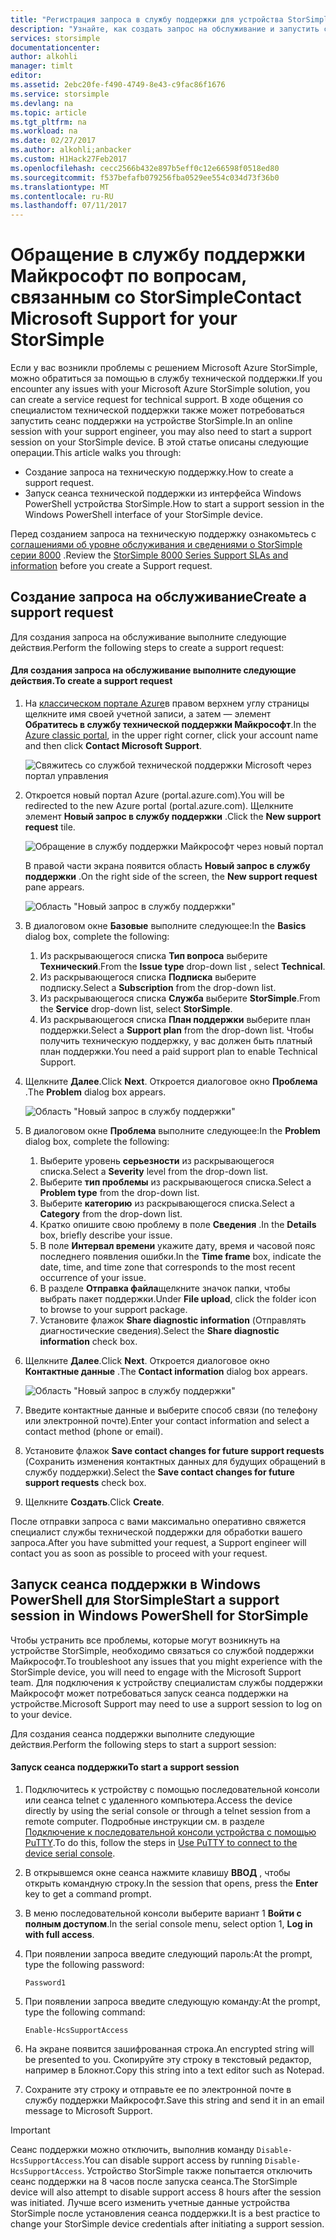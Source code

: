 ```yaml
---
title: "Регистрация запроса в службу поддержки для устройства StorSimple серии 8000 | Документация Майкрософт"
description: "Узнайте, как создать запрос на обслуживание и запустить сеанс поддержки на устройстве StorSimple."
services: storsimple
documentationcenter: 
author: alkohli
manager: timlt
editor: 
ms.assetid: 2ebc20fe-f490-4749-8e43-c9fac86f1676
ms.service: storsimple
ms.devlang: na
ms.topic: article
ms.tgt_pltfrm: na
ms.workload: na
ms.date: 02/27/2017
ms.author: alkohli;anbacker
ms.custom: H1Hack27Feb2017
ms.openlocfilehash: cecc2566b432e897b5eff0c12e66598f0518ed80
ms.sourcegitcommit: f537befafb079256fba0529ee554c034d73f36b0
ms.translationtype: MT
ms.contentlocale: ru-RU
ms.lasthandoff: 07/11/2017
---
```

# <a name="contact-microsoft-support-for-your-storsimple"></a><span data-ttu-id="37823-103">Обращение в службу поддержки Майкрософт по вопросам, связанным со StorSimple</span><span class="sxs-lookup"><span data-stu-id="37823-103">Contact Microsoft Support for your StorSimple</span></span>
<span data-ttu-id="37823-104">Если у вас возникли проблемы с решением Microsoft Azure StorSimple, можно обратиться за помощью в службу технической поддержки.</span><span class="sxs-lookup"><span data-stu-id="37823-104">If you encounter any issues with your Microsoft Azure StorSimple solution, you can create a service request for technical support.</span></span> <span data-ttu-id="37823-105">В ходе общения со специалистом технической поддержки также может потребоваться запустить сеанс поддержки на устройстве StorSimple.</span><span class="sxs-lookup"><span data-stu-id="37823-105">In an online session with your support engineer, you may also need to start a support session on your StorSimple device.</span></span> <span data-ttu-id="37823-106">В этой статье описаны следующие операции.</span><span class="sxs-lookup"><span data-stu-id="37823-106">This article walks you through:</span></span>

* <span data-ttu-id="37823-107">Создание запроса на техническую поддержку.</span><span class="sxs-lookup"><span data-stu-id="37823-107">How to create a support request.</span></span>
* <span data-ttu-id="37823-108">Запуск сеанса технической поддержки из интерфейса Windows PowerShell устройства StorSimple.</span><span class="sxs-lookup"><span data-stu-id="37823-108">How to start a support session in the Windows PowerShell interface of your StorSimple device.</span></span>

<span data-ttu-id="37823-109">Перед созданием запроса на техническую поддержку ознакомьтесь с [соглашениями об уровне обслуживания и сведениями о StorSimple серии 8000](https://msdn.microsoft.com/library/mt433077.aspx) .</span><span class="sxs-lookup"><span data-stu-id="37823-109">Review the [StorSimple 8000 Series Support SLAs and information](https://msdn.microsoft.com/library/mt433077.aspx) before you create a Support request.</span></span>

## <a name="create-a-support-request"></a><span data-ttu-id="37823-110">Создание запроса на обслуживание</span><span class="sxs-lookup"><span data-stu-id="37823-110">Create a support request</span></span>
<span data-ttu-id="37823-111">Для создания запроса на обслуживание выполните следующие действия.</span><span class="sxs-lookup"><span data-stu-id="37823-111">Perform the following steps to create a support request:</span></span>

#### <a name="to-create-a-support-request"></a><span data-ttu-id="37823-112">Для создания запроса на обслуживание выполните следующие действия.</span><span class="sxs-lookup"><span data-stu-id="37823-112">To create a support request</span></span>
1. <span data-ttu-id="37823-113">На [классическом портале Azure](https://manage.windowsazure.com/)в правом верхнем углу страницы щелкните имя своей учетной записи, а затем — элемент **Обратитесь в службу технической поддержки Майкрософт**.</span><span class="sxs-lookup"><span data-stu-id="37823-113">In the [Azure classic portal](https://manage.windowsazure.com/), in the upper right corner, click your account name and then click **Contact Microsoft Support**.</span></span>
   
    ![Свяжитесь со службой технической поддержки Microsoft через портал управления](./media/storsimple-contact-microsoft-support/Ibiza1.png)
2. <span data-ttu-id="37823-115">Откроется новый портал Azure (portal.azure.com).</span><span class="sxs-lookup"><span data-stu-id="37823-115">You will be redirected to the new Azure portal (portal.azure.com).</span></span> <span data-ttu-id="37823-116">Щелкните элемент **Новый запрос в службу поддержки** .</span><span class="sxs-lookup"><span data-stu-id="37823-116">Click the **New support request** tile.</span></span>
   
    ![Обращение в службу поддержки Майкрософт через новый портал](./media/storsimple-contact-microsoft-support/Ibiza2.png)
   
    <span data-ttu-id="37823-118">В правой части экрана появится область **Новый запрос в службу поддержки** .</span><span class="sxs-lookup"><span data-stu-id="37823-118">On the right side of the screen, the **New support request** pane appears.</span></span> 
   
    ![Область "Новый запрос в службу поддержки"](./media/storsimple-contact-microsoft-support/Ibiza3a.png)
3. <span data-ttu-id="37823-120">В диалоговом окне **Базовые** выполните следующее:</span><span class="sxs-lookup"><span data-stu-id="37823-120">In the **Basics** dialog box, complete the following:</span></span>                                
   
   1. <span data-ttu-id="37823-121">Из раскрывающегося списка **Тип вопроса** выберите **Технический**.</span><span class="sxs-lookup"><span data-stu-id="37823-121">From the **Issue type** drop-down list , select **Technical**.</span></span>
   2. <span data-ttu-id="37823-122">Из раскрывающегося списка **Подписка** выберите подписку.</span><span class="sxs-lookup"><span data-stu-id="37823-122">Select a **Subscription** from the drop-down list.</span></span>
   3. <span data-ttu-id="37823-123">Из раскрывающегося списка **Служба** выберите **StorSimple**.</span><span class="sxs-lookup"><span data-stu-id="37823-123">From the **Service** drop-down list, select **StorSimple**.</span></span> 
   4. <span data-ttu-id="37823-124">Из раскрывающегося списка **План поддержки** выберите план поддержки.</span><span class="sxs-lookup"><span data-stu-id="37823-124">Select a **Support plan** from the drop-down list.</span></span> <span data-ttu-id="37823-125">Чтобы получить техническую поддержку, у вас должен быть платный план поддержки.</span><span class="sxs-lookup"><span data-stu-id="37823-125">You need a paid support plan to enable Technical Support.</span></span>
4. <span data-ttu-id="37823-126">Щелкните **Далее**.</span><span class="sxs-lookup"><span data-stu-id="37823-126">Click **Next**.</span></span> <span data-ttu-id="37823-127">Откроется диалоговое окно **Проблема** .</span><span class="sxs-lookup"><span data-stu-id="37823-127">The **Problem** dialog box appears.</span></span>
   
    ![Область "Новый запрос в службу поддержки"](./media/storsimple-contact-microsoft-support/Ibiza5a.png) 
5. <span data-ttu-id="37823-129">В диалоговом окне **Проблема** выполните следующее:</span><span class="sxs-lookup"><span data-stu-id="37823-129">In the **Problem** dialog box, complete the following:</span></span>
   
   1. <span data-ttu-id="37823-130">Выберите уровень **серьезности** из раскрывающегося списка.</span><span class="sxs-lookup"><span data-stu-id="37823-130">Select a **Severity** level from the drop-down list.</span></span>
   2. <span data-ttu-id="37823-131">Выберите **тип проблемы** из раскрывающегося списка.</span><span class="sxs-lookup"><span data-stu-id="37823-131">Select a **Problem type** from the drop-down list.</span></span>
   3. <span data-ttu-id="37823-132">Выберите **категорию** из раскрывающегося списка.</span><span class="sxs-lookup"><span data-stu-id="37823-132">Select a **Category** from the drop-down list.</span></span> 
   4. <span data-ttu-id="37823-133">Кратко опишите свою проблему в поле **Сведения** .</span><span class="sxs-lookup"><span data-stu-id="37823-133">In the **Details** box, briefly describe your issue.</span></span>
   5. <span data-ttu-id="37823-134">В поле **Интервал времени** укажите дату, время и часовой пояс последнего появления ошибки.</span><span class="sxs-lookup"><span data-stu-id="37823-134">In the **Time frame** box, indicate the date, time, and time zone that corresponds to the most recent occurrence of your issue.</span></span>
   6. <span data-ttu-id="37823-135">В разделе **Отправка файла**щелкните значок папки, чтобы выбрать пакет поддержки.</span><span class="sxs-lookup"><span data-stu-id="37823-135">Under **File upload**, click the folder icon to browse to your support package.</span></span>
   7. <span data-ttu-id="37823-136">Установите флажок **Share diagnostic information** (Отправлять диагностические сведения).</span><span class="sxs-lookup"><span data-stu-id="37823-136">Select the **Share diagnostic information** check box.</span></span>
6. <span data-ttu-id="37823-137">Щелкните **Далее**.</span><span class="sxs-lookup"><span data-stu-id="37823-137">Click **Next**.</span></span> <span data-ttu-id="37823-138">Откроется диалоговое окно **Контактные данные** .</span><span class="sxs-lookup"><span data-stu-id="37823-138">The **Contact information** dialog box appears.</span></span>
   
    ![Область "Новый запрос в службу поддержки"](./media/storsimple-contact-microsoft-support/Ibiza6a.png) 
7. <span data-ttu-id="37823-140">Введите контактные данные и выберите способ связи (по телефону или электронной почте).</span><span class="sxs-lookup"><span data-stu-id="37823-140">Enter your contact information and select a contact method (phone or email).</span></span> 
8. <span data-ttu-id="37823-141">Установите флажок **Save contact changes for future support requests** (Сохранить изменения контактных данных для будущих обращений в службу поддержки).</span><span class="sxs-lookup"><span data-stu-id="37823-141">Select the **Save contact changes for future support requests** check box.</span></span>
9. <span data-ttu-id="37823-142">Щелкните **Создать**.</span><span class="sxs-lookup"><span data-stu-id="37823-142">Click **Create**.</span></span>

<span data-ttu-id="37823-143">После отправки запроса с вами максимально оперативно свяжется специалист службы технической поддержки для обработки вашего запроса.</span><span class="sxs-lookup"><span data-stu-id="37823-143">After you have submitted your request, a Support engineer will contact you as soon as possible to proceed with your request.</span></span>

## <a name="start-a-support-session-in-windows-powershell-for-storsimple"></a><span data-ttu-id="37823-144">Запуск сеанса поддержки в Windows PowerShell для StorSimple</span><span class="sxs-lookup"><span data-stu-id="37823-144">Start a support session in Windows PowerShell for StorSimple</span></span>
<span data-ttu-id="37823-145">Чтобы устранить все проблемы, которые могут возникнуть на устройстве StorSimple, необходимо связаться со службой поддержки Майкрософт.</span><span class="sxs-lookup"><span data-stu-id="37823-145">To troubleshoot any issues that you might experience with the StorSimple device, you will need to engage with the Microsoft Support team.</span></span> <span data-ttu-id="37823-146">Для подключения к устройству специалистам службы поддержки Майкрософт может потребоваться запуск сеанса поддержки на устройстве.</span><span class="sxs-lookup"><span data-stu-id="37823-146">Microsoft Support may need to use a support session to log on to your device.</span></span> 

<span data-ttu-id="37823-147">Для создания сеанса поддержки выполните следующие действия.</span><span class="sxs-lookup"><span data-stu-id="37823-147">Perform the following steps to start a support session:</span></span>

#### <a name="to-start-a-support-session"></a><span data-ttu-id="37823-148">Запуск сеанса поддержки</span><span class="sxs-lookup"><span data-stu-id="37823-148">To start a support session</span></span>
1. <span data-ttu-id="37823-149">Подключитесь к устройству с помощью последовательной консоли или сеанса telnet с удаленного компьютера.</span><span class="sxs-lookup"><span data-stu-id="37823-149">Access the device directly by using the serial console or through a telnet session from a remote computer.</span></span> <span data-ttu-id="37823-150">Подробные инструкции см. в разделе [Подключение к последовательной консоли устройства с помощью PuTTY](storsimple-deployment-walkthrough.md#use-putty-to-connect-to-the-device-serial-console).</span><span class="sxs-lookup"><span data-stu-id="37823-150">To do this, follow the steps in [Use PuTTY to connect to the device serial console](storsimple-deployment-walkthrough.md#use-putty-to-connect-to-the-device-serial-console).</span></span>
2. <span data-ttu-id="37823-151">В открывшемся окне сеанса нажмите клавишу **ВВОД** , чтобы открыть командную строку.</span><span class="sxs-lookup"><span data-stu-id="37823-151">In the session that opens, press the **Enter** key to get a command prompt.</span></span>
3. <span data-ttu-id="37823-152">В меню последовательной консоли выберите вариант 1 **Войти с полным доступом**.</span><span class="sxs-lookup"><span data-stu-id="37823-152">In the serial console menu, select option 1, **Log in with full access**.</span></span>
4. <span data-ttu-id="37823-153">При появлении запроса введите следующий пароль:</span><span class="sxs-lookup"><span data-stu-id="37823-153">At the prompt, type the following password:</span></span> 
   
    `Password1`
5. <span data-ttu-id="37823-154">При появлении запроса введите следующую команду:</span><span class="sxs-lookup"><span data-stu-id="37823-154">At the prompt, type the following command:</span></span>
   
    `Enable-HcsSupportAccess`
6. <span data-ttu-id="37823-155">На экране появится зашифрованная строка.</span><span class="sxs-lookup"><span data-stu-id="37823-155">An encrypted string will be presented to you.</span></span> <span data-ttu-id="37823-156">Скопируйте эту строку в текстовый редактор, например в Блокнот.</span><span class="sxs-lookup"><span data-stu-id="37823-156">Copy this string into a text editor such as Notepad.</span></span>
7. <span data-ttu-id="37823-157">Сохраните эту строку и отправьте ее по электронной почте в службу поддержки Майкрософт.</span><span class="sxs-lookup"><span data-stu-id="37823-157">Save this string and send it in an email message to Microsoft Support.</span></span> 

> [!IMPORTANT]
> <span data-ttu-id="37823-158">Сеанс поддержки можно отключить, выполнив команду `Disable-HcsSupportAccess`.</span><span class="sxs-lookup"><span data-stu-id="37823-158">You can disable support access by running `Disable-HcsSupportAccess`.</span></span> <span data-ttu-id="37823-159">Устройство StorSimple также попытается отключить сеанс поддержки на 8 часов после запуска сеанса.</span><span class="sxs-lookup"><span data-stu-id="37823-159">The StorSimple device will also attempt to disable support access 8 hours after the session was initiated.</span></span> <span data-ttu-id="37823-160">Лучше всего изменить учетные данные устройства StorSimple после установления сеанса поддержки.</span><span class="sxs-lookup"><span data-stu-id="37823-160">It is a best practice to change your StorSimple device credentials after initiating a support session.</span></span>
> 
> 

